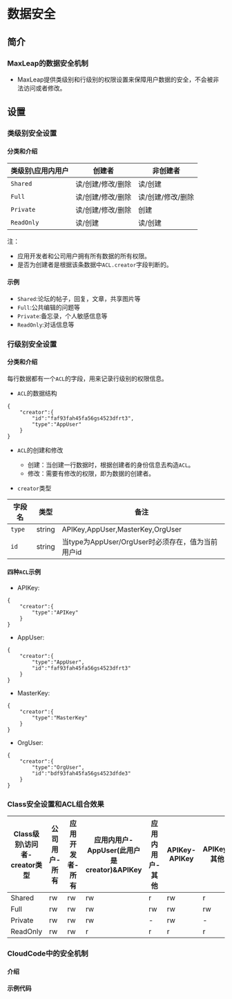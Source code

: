 
# 数据安全

## 简介

###	MaxLeap的数据安全机制

* MaxLeap提供类级别和行级别的权限设置来保障用户数据的安全，不会被非法访问或者修改。


## 设置

### 类级别安全设置

#### 分类和介绍

类级别\应用内用户|创建者|非创建者
---|---|---
`Shared`|读/创建/修改/删除|读/创建
`Full`|读/创建/修改/删除|读/创建/修改/删除
`Private`|读/创建/修改/删除|创建
`ReadOnly`|读/创建|读/创建

注：
* 应用开发者和公司用户拥有所有数据的所有权限。
* 是否为创建者是根据该条数据中`ACL.creator`字段判断的。

#### 示例
* `Shared`:论坛的帖子，回复，文章，共享图片等
* `Full`:公共编辑的问题等
* `Private`:备忘录，个人敏感信息等
* `ReadOnly`:对话信息等

### 行级别安全设置

#### 分类和介绍

每行数据都有一个`ACL`的字段，用来记录行级别的权限信息。

* `ACL`的数据结构
```
{
    "creator":{
        "id":"faf93fah45fa56gs4523dfrt3",
        "type":"AppUser"
    }
}
```

* `ACL`的创建和修改
    * 创建：当创建一行数据时，根据创建者的身份信息去构造`ACL`。
    * 修改：需要有修改的权限，即为数据的创建者。

* `creator`类型

字段名|类型|备注
---|---|---
`type`|string|APIKey,AppUser,MasterKey,OrgUser
`id`|string|当type为AppUser/OrgUser时必须存在，值为当前用户id

#### 四种`ACL`示例
* APIKey:
```
{
    "creator":{
        "type":"APIKey"
    }
}
```
* AppUser:
```
{
    "creator":{
        "type":"AppUser",
        "id":"faf93fah45fa56gs4523dfrt3"
    }
}
```
* MasterKey:
```
{
    "creator":{
        "type":"MasterKey"
    }
}
```
* OrgUser:
```
{
    "creator":{
        "type":"OrgUser",
        "id":"bdf93fah45fa56gs4523dfde3"
    }
}
```

### Class安全设置和ACL组合效果

Class级别\访问者-creator类型|公司用户-所有|应用开发者-所有|应用内用户-AppUser(此用户是creator)&APIKey|应用内用户-其他|APIKey-APIKey|APIKey-其他
---|---|---|---|---|---|---
Shared|rw|rw|rw|r|rw|r
Full|rw|rw|rw|rw|rw|rw
Private|rw|rw|rw|-|rw|-
ReadOnly|rw|rw|r|r|r|r

### CloudCode中的安全机制

#### 介绍
#### 示例代码






    
    
